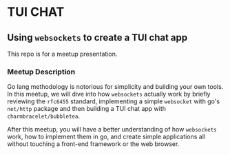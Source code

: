 # TUI CHAT

## Using `websockets` to create a TUI chat app

This repo is for a meetup presentation.

### Meetup Description

Go lang methodology is notorious for simplicity and building
your own tools. In this meetup, we will dive into how `websockets`
actually work by briefly reviewing the `rfc6455` standard,
implementing a simple `websocket` with go's `net/http`
package and then building a TUI chat app with `charmbracelet/bubbletea`.

After this meetup, you will have a better understanding of how `websockets`
work, how to implement them in go, and create simple applications all
without touching a front-end framework or the web browser.
